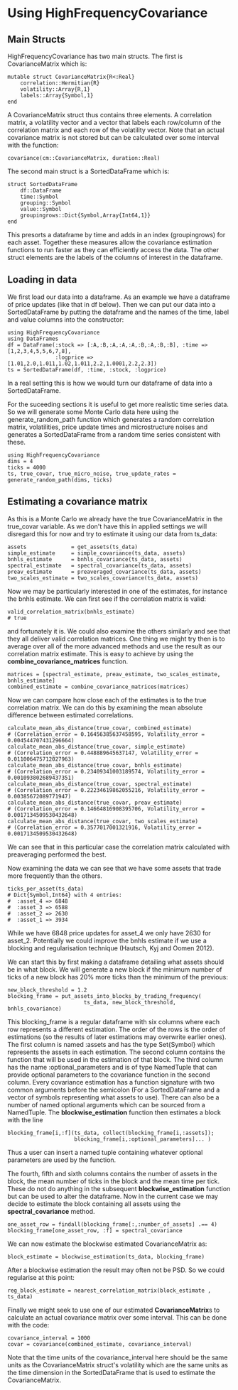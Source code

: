 
# Using HighFrequencyCovariance

## Main Structs

HighFrequencyCovariance has two main structs. The first is CovarianceMatrix which is:

```
mutable struct CovarianceMatrix{R<:Real}
    correlation::Hermitian{R}
    volatility::Array{R,1}
    labels::Array{Symbol,1}
end
```
A CovarianceMatrix struct thus contains three elements. A correlation matrix, a volatility vector and a vector that labels each row/column of the correlation matrix and each row of the volatility vector. Note that an actual covariance matrix is not stored but can be calculated over some interval with the function:
```
covariance(cm::CovarianceMatrix, duration::Real)
```

The second main struct is a SortedDataFrame which is:
```
struct SortedDataFrame
    df::DataFrame
    time::Symbol
    grouping::Symbol
    value::Symbol
    groupingrows::Dict{Symbol,Array{Int64,1}}
end
```
This presorts a dataframe by time and adds in an index (groupingrows) for each asset. Together these measures allow the covariance estimation functions to run faster as they can efficiently access the data. The other struct elements are the labels of the columns of interest in the dataframe.

## Loading in data

We first load our data into a dataframe. As an example we have a dataframe of price updates (like that in df below).
Then we can put our data into a SortedDataFrame by putting the dataframe and the names of the time, label and value columns into the constructor:
```
using HighFrequencyCovariance
using DataFrames
df = DataFrame(:stock => [:A,:B,:A,:A,:A,:B,:A,:B,:B], :time => [1,2,3,4,5,5,6,7,8],
               :logprice => [1.01,2.0,1.011,1.02,1.011,2.2,1.0001,2.2,2.3])
ts = SortedDataFrame(df, :time, :stock, :logprice)
```
In a real setting this is how we would turn our dataframe of data into a SortedDataFrame.

For the suceeding sections it is useful to get more realistic time series data. So we will generate some Monte Carlo data here using the generate\_random\_path function which generates a random correlation matrix, volatilities, price update times and microstructure noises and generates a SortedDataFrame from a random time series consistent with these.
```
using HighFrequencyCovariance
dims = 4
ticks = 4000
ts, true_covar, true_micro_noise, true_update_rates = generate_random_path(dims, ticks)
```

## Estimating a covariance matrix

As this is a Monte Carlo we already have the true CovarianceMatrix in the true\_covar variable. As we don't have this in applied settings we will disregard this for now and try to estimate it using our data from ts\_data:
```
assets              = get_assets(ts_data)
simple_estimate     = simple_covariance(ts_data, assets)
bnhls_estimate      = bnhls_covariance(ts_data, assets)
spectral_estimate   = spectral_covariance(ts_data, assets)
preav_estimate      = preaveraged_covariance(ts_data, assets)
two_scales_estimate = two_scales_covariance(ts_data, assets)
```
Now we may be particularly interested in one of the estimates, for instance the bnhls estimate. We can first see if the correlation matrix is valid:
```
valid_correlation_matrix(bnhls_estimate)
# true
```
and fortunately it is. We could also examine the others similarly and see that they all deliver valid correlation matrices. One thing we might try then is to average over all of the more advanced methods and use the result as our correlation matrix estimate. This is easy to achieve by using the **combine\_covariance\_matrices** function.
```
matrices = [spectral_estimate, preav_estimate, two_scales_estimate, bnhls_estimate]
combined_estimate = combine_covariance_matrices(matrices)
```

Now we can compare how close each of the estimates is to the true correlation matrix. We can do this by examining the mean absolute difference between estimated correlations.
```
calculate_mean_abs_distance(true_covar, combined_estimate)
# (Correlation_error = 0.16456385637458595, Volatility_error = 0.004544707431296664)
calculate_mean_abs_distance(true_covar, simple_estimate)
# (Correlation_error = 0.448889645637147, Volatility_error = 0.011006475712027963)
calculate_mean_abs_distance(true_covar, bnhls_estimate)
# (Correlation_error = 0.23409341003189574, Volatility_error = 0.001093802689437351)
calculate_mean_abs_distance(true_covar, spectral_estimate)
# (Correlation_error = 0.22234619862055216, Volatility_error = 0.00385672089771947)
calculate_mean_abs_distance(true_covar, preav_estimate)
# (Correlation_error = 0.14664816908395706, Volatility_error = 0.0017134509530432648)
calculate_mean_abs_distance(true_covar, two_scales_estimate)
# (Correlation_error = 0.3577017001321916, Volatility_error = 0.0017134509530432648)
```
We can see that in this particular case the correlation matrix calculated with preaveraging performed the best.

Now examining the data we can see that we have some assets that trade more frequently than the others.
```
ticks_per_asset(ts_data)
# Dict{Symbol,Int64} with 4 entries:
#  :asset_4 => 6848
#  :asset_3 => 6588
#  :asset_2 => 2630
#  :asset_1 => 3934
```
While we have 6848 price updates for asset\_4 we only have 2630 for asset\_2. Potentially we could improve the bnhls estimate if we use a blocking and regularisation technique (Hautsch, Kyj and Oomen  2012).

We can start this by first making a dataframe detailing what assets should be in what block.
We will generate a new block if the minimum number of ticks of a new block has 20% more ticks than the minimum of the previous:
```
new_block_threshold = 1.2
blocking_frame = put_assets_into_blocks_by_trading_frequency(
                        ts_data, new_block_threshold, bnhls_covariance)
```
This blocking\_frame is a regular dataframe with six columns where each row represents a different estimation. The order of the rows is the order of estimations (so the results of later estimations may overwrite earlier ones). The first column is named :assets and has the type Set{Symbol} which represents the assets
in each estimation. The second column contains the function that will be used in the estimation of that block. The third column has the name :optional\_parameters and is of type NamedTuple that can provide optional parameters to the covariance function in the second column.
Every covariance estimation has a function signature with two common arguments before the semicolon (For a SortedDataFrame and a vector of symbols representing what assets to use). There can also be a number of named optional arguments which can be sourced from a NamedTuple.
The **blockwise\_estimation** function then estimates a block with the line
```
blocking_frame[i,:f](ts_data, collect(blocking_frame[i,:assets]);
                     blocking_frame[i,:optional_parameters]... )
```
Thus a user can insert a named tuple containing whatever optional parameters are used by the function.

The fourth, fifth and sixth columns contains the number of assets in the block, the mean number of ticks in the block and the mean time per tick.
These do not do anything in the subsequent **blockwise\_estimation** function but can be used to alter the dataframe.
Now in the current case we may decide to estimate the block containing all assets using the **spectral\_covariance** method.
```
one_asset_row = findall(blocking_frame[:,:number_of_assets] .== 4)
blocking_frame[one_asset_row, :f] = spectral_covariance
```

We can now estimate the blockwise estimated CovarianceMatrix as:
```
block_estimate = blockwise_estimation(ts_data, blocking_frame)
```
After a blockwise estimation the result may often not be PSD. So we could regularise at this point:
```
reg_block_estimate = nearest_correlation_matrix(block_estimate , ts_data)
```
Finally we might seek to use one of our estimated **CovarianceMatrix**s to calculate an actual covariance matrix over some interval. This can be done with the code:
```
covariance_interval = 1000
covar = covariance(combined_estimate, covariance_interval)
```
Note that the time units of the covariance\_interval here should be the same units as the CovarianceMatrix struct's volatility which are the same units as the time dimension in the SortedDataFrame that is used to estimate the CovarianceMatrix.
